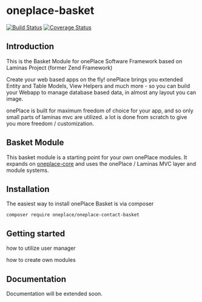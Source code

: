 # oneplace-basket

[![Build Status](https://travis-ci.com/OnePlc/PLC_X_Basket.svg?branch=master)](https://travis-ci.com/OnePlc/PLC_X_Basket)
[![Coverage Status](https://coveralls.io/repos/github/OnePlc/PLC_X_Basket/badge.svg?branch=master)](https://coveralls.io/github/OnePlc/PLC_X_Basket?branch=master)

## Introduction

This is the Basket Module for onePlace Software Framework based on Laminas Project (former Zend Framework)

Create your web based apps on the fly! onePlace brings you extended Entity and Table Models,
View Helpers and much more - so you can build your Webapp to manage database based data, 
in almost any layout you can image. 

onePlace is built for maximum freedom of choice for your app, and so only small
parts of laminas mvc are utilized. a lot is done from scratch to give you more freedom / customization.

## Basket Module

This basket module is a starting point for your own onePlace modules.
It expands on [oneplace-core](https://github.com/OnePlc/PLC_X_Core) and uses the onePlace / Laminas MVC layer and module systems.

## Installation

The easiest way to install onePlace Basket is via composer
```shell script
composer require oneplace/oneplace-contact-basket
```

## Getting started

how to utilize user manager

how to create own modules

## Documentation

Documentation will be extended soon.